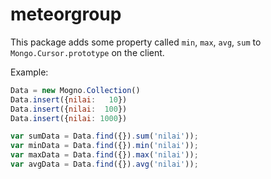 meteorgroup
=================

This package adds some property called `min`, `max`, `avg`, `sum` to `Mongo.Cursor.prototype` on
the client.

Example:

```javascript
Data = new Mogno.Collection()
Data.insert({nilai:   10})
Data.insert({nilai:  100})
Data.insert({nilai: 1000})

var sumData = Data.find({}).sum('nilai'));
var minData = Data.find({}).min('nilai'));
var maxData = Data.find({}).max('nilai'));
var avgData = Data.find({}).avg('nilai'));
